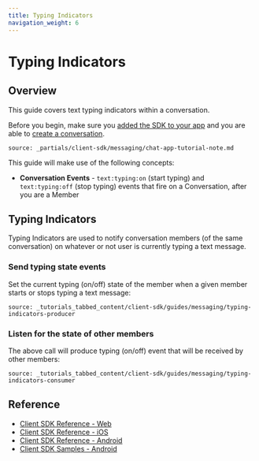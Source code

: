 ```yaml
---
title: Typing Indicators
navigation_weight: 6
---
```


# Typing Indicators


## Overview

This guide covers text typing indicators within a conversation.

Before you begin, make sure you [added the SDK to your app](/client-sdk/setup/add-sdk-to-your-app) and you are able to [create a conversation](/client-sdk/in-app-messaging/guides/simple-conversation).

```partial
source: _partials/client-sdk/messaging/chat-app-tutorial-note.md
```

This guide will make use of the following concepts:

- **Conversation Events** - `text:typing:on` (start typing) and `text:typing:off` (stop typing) events that fire on a Conversation, after you are a Member


## Typing Indicators

Typing Indicators are used to notify conversation members (of the same conversation) on whatever or not user is currently typing a text message.

### Send typing state events

Set the current typing (on/off) state of the member when a given member starts or stops typing a text message:

```tabbed_content
source: _tutorials_tabbed_content/client-sdk/guides/messaging/typing-indicators-producer
```

### Listen for the state of other members

The above call will produce typing (on/off) event that will be received by other members:

```tabbed_content
source: _tutorials_tabbed_content/client-sdk/guides/messaging/typing-indicators-consumer
```

## Reference

* [Client SDK Reference - Web](/sdk/client-sdk/javascript)
* [Client SDK Reference - iOS](/sdk/client-sdk/ios)
* [Client SDK Reference - Android](/sdk/client-sdk/android)
* [Client SDK Samples - Android](https://github.com/nexmo-community/client-sdk-android-samples)